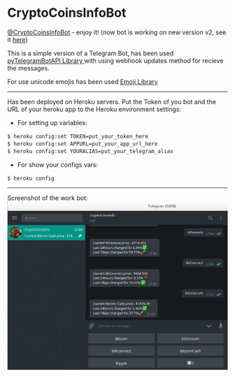 # CryptoCoinsInfoBot

[@CryptoCoinsInfoBot](https://t.me/CryptoCoinsInfoBot "@CryptoCoinsInfoBot") - enjoy it! (now  bot is working on new version v2, see it [here](https://github.com/lytves/crypto-coins-info-bot-v2 "crypto-coins-info-bot-v2"))

This is a simple version of a Telegram Bot, has been used [pyTelegramBotAPI Library ](https://github.com/eternnoir/pyTelegramBotAPI "pyTelegramBotAPI Library GitHub Repository") with using webhook updates method for recieve the messages.  

For use unicode emojis has been used [Emoji Library](https://github.com/carpedm20/emoji "Emoji for Python.")

---

Has been deployed on Heroku servers. Put the Token of you bot and the URL of your heroku app to the Heroku environment settings:

+ For setting up variables:
```bash
$ heroku config:set TOKEN=put_your_token_here
$ heroku config:set APPURL=put_your_app_url_here
$ heroku config:set YOURALIAS=put_your_telegram_alias
```

+ For show your configs vars:
```bash
$ heroku config
```
---

Screenshot of the work bot:
![CryptoCoinsInfoBot](CryptoCoinsInfoBot.jpg "CryptoCoinsInfoBot")
